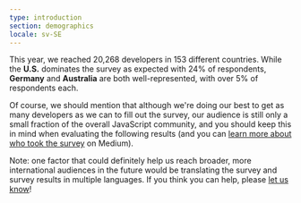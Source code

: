 ```yaml
---
type: introduction
section: demographics
locale: sv-SE
---
```


This year, we reached 20,268 developers in 153 different countries. While the **U.S.** dominates the survey as expected with 24% of respondents, **Germany** and **Australia** are both well-represented, with over 5% of respondents each. 

Of course, we should mention that although we're doing our best to get as many developers as we can to fill out the survey, our audience is still only a small fraction of the overall JavaScript community, and you should keep this in mind when evaluating the following results (and you can [learn more about who took the survey](https://medium.freecodecamp.org/who-took-the-state-of-javascript-2018-survey-8b51bca63a0) on Medium).  

Note: one factor that could definitely help us reach broader, more international audiences in the future would be translating the survey and survey results in multiple languages. If you think you can help, please [let us know](https://medium.com/@sachagreif/help-us-translate-the-state-of-javascript-2018-survey-results-1488efa525c1)!
